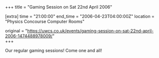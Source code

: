 +++
title = "Gaming Session on Sat 22nd April 2006"

[extra]
time = "21:00:00"
end_time = "2006-04-23T04:00:00Z"
location = "Physics Concourse Computer Rooms"

original = "https://uwcs.co.uk/events/gaming-session-on-sat-22nd-april-2006-1474488978009/"    
+++

Our regular gaming sessions\! Come one and all\!

